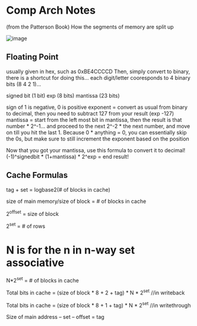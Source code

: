 # Comp Arch Notes 

(from the Patterson Book)
How the segments of memory are split up 

![image](https://user-images.githubusercontent.com/5733247/177302019-1638ea3f-1aa1-44d1-9ccd-1059d0910e59.png)

## Floating Point

usually given in hex, such as 0xBE4CCCCD 
Then, simply convert to binary, there is a shortcut for doing this... each digit/letter cooresponds to 4 binary bits (8 4 2 1)... 

signed bit (1 bit)
exp (8 bits)
mantissa (23 bits)

sign of 1 is negative, 0 is positive 
exponent = convert as usual from binary to decimal, then you need to subtract 127 from your result (exp -127)
mantissa = start from the left most bit in mantissa, then the result is that number * 2^-1... and proceed to the next 2^-2 * the next number, and move on till you hit the last 1. Because 0 * anything = 0, you can essentially skip the 0s, but make sure to still increment the exponent based on the position

Now that you got your mantissa, use this formula to convert it to decimal!
(-1)^signedbit * (1+mantissa) * 2^exp = end result!


## Cache Formulas 

tag + set = logbase2(# of blocks in cache)

size of main memory/size of block = # of blocks in cache

2<sup>offset</sup> = size of block 

2<sup>set</sup> = # of rows 

# N is for the n in n-way set associative
N*2<sup>set</sup> = # of blocks in cache



Total bits in cache = (size of block * 8 + 2 + tag) * N * 2<sup>set</sup> //in writeback

Total bits in cache = (size of block * 8 + 1 + tag) * N * 2<sup>set</sup> //in writethrough

Size of main address – set – offset = tag
